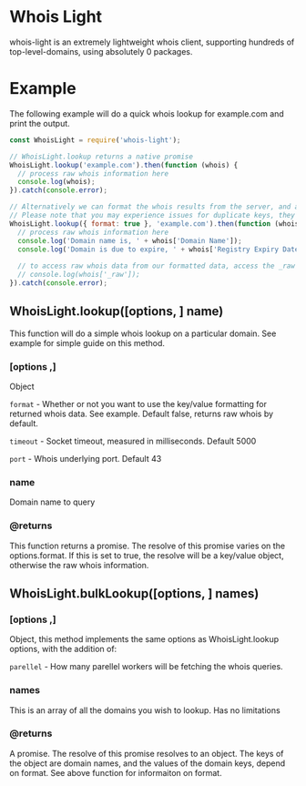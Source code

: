 # Whois Light
whois-light is an extremely lightweight whois client, supporting hundreds of top-level-domains, using absolutely 0 packages.

# Example
The following example will do a quick whois lookup for example.com and print the output.

```javascript
const WhoisLight = require('whois-light');

// WhoisLight.lookup returns a native promise
WhoisLight.lookup('example.com').then(function (whois) {
  // process raw whois information here
  console.log(whois);
}).catch(console.error);

// Alternatively we can format the whois results from the server, and assort them into key values to easier process them.
// Please note that you may experience issues for duplicate keys, they will be overwritten.
WhoisLight.lookup({ format: true }, 'example.com').then(function (whois) {
  // process raw whois information here
  console.log('Domain name is, ' + whois['Domain Name']);
  console.log('Domain is due to expire, ' + whois['Registry Expiry Date']);
  
  // to access raw whois data from our formatted data, access the _raw key, for exmaple...
  // console.log(whois['_raw']);
}).catch(console.error);
```


## WhoisLight.lookup([options, ] name)

This function will do a simple whois lookup on a particular domain. See example for simple guide on this method.


### [options ,]

Object

`format` - Whether or not you want to use the key/value formatting for returned whois data. See example. Default false, returns raw whois by default.

`timeout` - Socket timeout, measured in milliseconds. Default 5000

`port` - Whois underlying port. Default 43


### name

Domain name to query

### @returns

This function returns a promise. The resolve of this promise varies on the options.format. If this is set to true, the resolve will be a key/value object, otherwise the raw whois information.



## WhoisLight.bulkLookup([options, ] names)

### [options ,]

Object, this method implements the same options as WhoisLight.lookup options, with the addition of:

`parellel` - How many parellel workers will be fetching the whois queries.


### names
This is an array of all the domains you wish to lookup. Has no limitations


### @returns

A promise. The resolve of this promise resolves to an object. The keys of the object are domain names, and the values of the domain keys, depend on format. See above function for informaiton on format.

